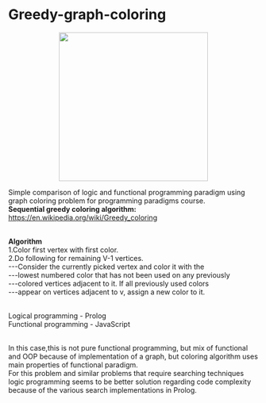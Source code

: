 # Greedy-graph-coloring

<p align="center">
  <img width="300" height="300" src="https://encrypted-tbn0.gstatic.com/images?q=tbn:ANd9GcQ_N3QRDpxqlQOwoN57KteK3K_dTlhdHqSr8LrP1r1sGmI3d5G-yQ">
</p>

Simple comparison of logic and functional programming paradigm using graph coloring problem for programming paradigms course.<br>
**Sequential greedy coloring algorithm:** https://en.wikipedia.org/wiki/Greedy_coloring <br><br>

**Algorithm**<br>
1.Color first vertex with first color. <br>
2.Do following for remaining V-1 vertices.<br>
     ---Consider the currently picked vertex and color it with the<br>
     ---lowest numbered color that has not been used on any previously<br>
     ---colored vertices adjacent to it. If all previously used colors<br>
     ---appear on vertices adjacent to v, assign a new color to it.<br><br>
 
 Logical programming - Prolog <br>
 Functional programming - JavaScript<br><br>
 
In this case,this is not pure functional programming, but mix of functional and OOP because of implementation of a graph, but coloring algorithm uses main properties of functional paradigm.<br>
For this problem and similar problems that require searching techniques logic programming seems to be better solution regarding code complexity because of the various search implementations in Prolog.<br>
